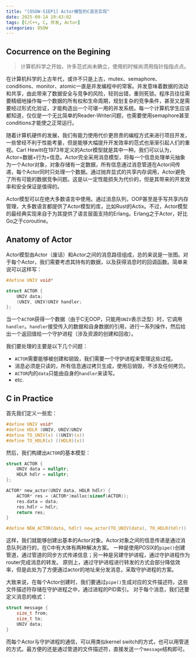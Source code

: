 ```yaml
---
title: "[OSOW-S1EP1] Actor模型的C语言实现"
date: 2025-09-14 19:43:02
tags: [C/C++, C, 并发, Actor]
categories: OSOW
---
```


## Cocurrence on the Begining

> 计算机科学之开始，许多范式尚未确立，使用的时候尚须用指针指指点点。

在计算机科学的上古年代，或许不只是上古，mutex、semaphore、conditions、monitor、atomic一直是并发编程中的常客。并发意味着数据的流动和共享，由此带来了数据安全与竞争的风险，轻则出错，重则死锁。程序员往往需要精细地操作每一个数据的所有权和生命周期，规划复杂的竞争条件，甚至又是需要经过形式化验证，才能构造出一个可堪一用的并发系统。每一个计算机学生应该都知道，仅仅是一个无比简单的Reader-Writer问题，也需要使用semaphore甚至conditions才能使之正常运行。

随着计算机硬件的发展，我们有能力使用代价更昂贵的编程方式来进行项目开发，一些曾经不利于性能考量，但是能够大幅提升开发效率的范式也渐渐引起人们的重视。Carl Hewitt在1973年定义的Actor模型就是其中一种。我们可以认为，Actor=数据+行为+信息。Actor完全采用消息模型，将每一个信息处理单元抽象为一个Actor对象，对象存储有一定数据，所有信息通过消息管道在Actor间传递，每个Actor同时只处理一个数据。通过抛弃显式的共享内存调用，Actor避免了所有可能的数据竞争问题。这是以一定性能损失为代价的，但是其带来的开发效率和安全保证是值得的。

Actor模型可以在绝大多数语言中使用。通过消息队列，OOP甚至是手写共享内存管理，大多数语言都提供了Actor模型的库，比如Rust的Actix。不过，Actor模型的最经典实现来自于为其提供了语言层面支持的Erlang。Erlang之于Actor，好比Go之于coroutine。

## Anatomy of Actor

Actor模型由Actor（废话）和Actor之间的消息路径组成，总的来说是一张图。对于每个Actor，我们需要考虑其持有的数据，以及获得消息时的回调函数。简单来说可以这样写：

```c
#define UNIV void*

struct ACTOR {
	UNIV data;
	(UNIV, UNIV)UNIV handler;
};
```

当一个`ACTOR`获得一个数据（由于C无OOP，只能用`UNIV`表示泛型）时，它调用`handler`。`handler`接受传入的数据和自身数据的引用，进行一系列操作，然后给出一个返回值给一个守护进程（涉及资源的创建和回收）。

我们要处理的主要是以下几个问题：

+ `ACTOR`需要能够被创建和销毁，我们需要一个守护进程来管理这些过程。
+ 消息必须是只读的，所有信息通过拷贝生成，使用后销毁，不涉及任何拷贝。
+ `ACTOR`内的`data`只能由自身的`handler`来读写。
+ etc.

## C in Practice

首先我们定义一些宏：

```c
#define UNIV void*
#define HDLR (UNIV, UNIV)UNIV
#define TO_UNIV(x) ((UNIV)(x))
#define TO_HDLR(x) ((HDLR)(x))
```

然后，我们构建出`ACTOR`的基本模型：

```c
struct ACTOR {
	UNIV data = nullptr;
	HDLR hdlr = nullptr;
};

ACTOR* new_actor(UNIV data, HDLR hdlr) {
	ACTOR* res = (ACTOR*)malloc(sizeof(ACTOR));
	res.data = data;
	res.hdlr = hdlr;
	return res;
}

#define NEW_ACTOR(data, hdlr) new_actor(TO_UNIV(data), TO_HDLR(hdlr))
```

这样，我们就能够创建出基本的Actor对象。Actor对象之间的信息传递是通过消息队列进行的，在C中有大体有两种解决方案。
一种是使用POSIX的`pipe()`创建管道，通过管道的同步方式传递信息；另一种是另建守护进程，通过守护进程作为router完成消息的转发。
原则上，通过守护进程进行转发的方式会部分降低效率，但是此处为了方便通过actor的地址来分发消息，采取守护进程的方案。

大致来说，在每个Actor创建时，我们要通过`pipe()`生成对应的文件描述符。这些文件描述符存储在守护进程之中，通过进程的PID索引。
对于每个消息，我们还要定义消息的格式：

```c
struct message {
	size_t from;
	size_t to;
	UNIV data;
}
```

而每个Actor与守护进程的通信，可以用类似kernel switch的方式，也可以用管道的方式。最方便的还是通过管道的文件描述符，直接发送一个`message`结构即可。